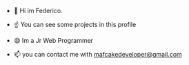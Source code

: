 

- 👋 Hi im Federico.
- ☝️ You can see some projects in this profile



- 😄 Im a Jr Web Programmer
- 📫 you can contact me with mafcakedeveloper@gmail.com
